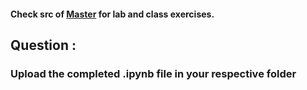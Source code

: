 #### Check src of [Master](../Kaavya/src) for lab and class exercises.

## Question :

### Upload the completed .ipynb file in your respective folder

